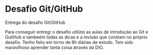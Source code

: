 # Desafio Git/GitHub
Entrega do desafio Git/GitHub

Para conseguir entregr o desafio utilizei as aulas de introdução ao Git e GuitHub e tambeém todas as dicas e a revisão que constam no próprio desafio.
Tenho feito em torno de 8h diárias de estudo.
Tem sido maravilhoso aprender tanta coisa através da DIO.